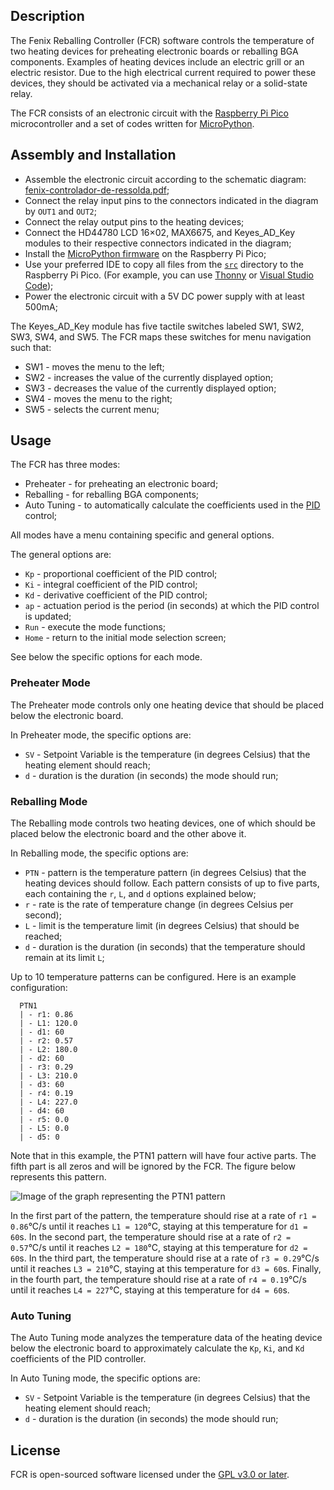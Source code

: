## Description

The Fenix Reballing Controller (FCR) software controls the temperature of two heating devices for preheating electronic boards or reballing BGA components. Examples of heating devices include an electric grill or an electric resistor. Due to the high electrical current required to power these devices, they should be activated via a mechanical relay or a solid-state relay.

The FCR consists of an electronic circuit with the [Raspberry Pi Pico](https://projects.raspberrypi.org/en/projects/getting-started-with-the-pico) microcontroller and a set of codes written for [MicroPython](https://www.micropython.org/).

## Assembly and Installation

  - Assemble the electronic circuit according to the schematic diagram: [fenix-controlador-de-ressolda.pdf](https://github.com/lcmaquino/fcr/tree/main/pcb/fenix-controlador-de-ressolda.pdf);
  - Connect the relay input pins to the connectors indicated in the diagram by `OUT1` and `OUT2`;
  - Connect the relay output pins to the heating devices;
  - Connect the HD44780 LCD 16×02, MAX6675, and Keyes_AD_Key modules to their respective connectors indicated in the diagram;
  - Install the [MicroPython firmware](https://projects.raspberrypi.org/en/projects/getting-started-with-the-pico/3) on the Raspberry Pi Pico;
  - Use your preferred IDE to copy all files from the [`src`](https://github.com/lcmaquino/fcr/tree/main/src) directory to the Raspberry Pi Pico. (For example, you can use [Thonny](https://thonny.org/) or [Visual Studio Code](https://code.visualstudio.com/));
  - Power the electronic circuit with a 5V DC power supply with at least 500mA;

  The Keyes_AD_Key module has five tactile switches labeled SW1, SW2, SW3, SW4, and SW5. The FCR maps these switches for menu navigation such that:

  - SW1 - moves the menu to the left;
  - SW2 - increases the value of the currently displayed option;
  - SW3 - decreases the value of the currently displayed option;
  - SW4 - moves the menu to the right;
  - SW5 - selects the current menu;

## Usage

  The FCR has three modes:
  - Preheater - for preheating an electronic board;
  - Reballing - for reballing BGA components;
  - Auto Tuning - to automatically calculate the coefficients used in the [PID](https://en.wikipedia.org/wiki/Proportional-integral-derivative_controller) control;

  All modes have a menu containing specific and general options.

  The general options are:
  - `Kp` - proportional coefficient of the PID control;
  - `Ki` - integral coefficient of the PID control;
  - `Kd` - derivative coefficient of the PID control;
  - `ap` - actuation period is the period (in seconds) at which the PID control is updated;
  - `Run` - execute the mode functions;
  - `Home` - return to the initial mode selection screen;

  See below the specific options for each mode.

### Preheater Mode

  The Preheater mode controls only one heating device that should be placed below the electronic board.

  In Preheater mode, the specific options are:
  - `SV` - Setpoint Variable is the temperature (in degrees Celsius) that the heating element should reach;
  - `d` - duration is the duration (in seconds) the mode should run;

### Reballing Mode

  The Reballing mode controls two heating devices, one of which should be placed below the electronic board and the other above it.

  In Reballing mode, the specific options are:
  - `PTN` - pattern is the temperature pattern (in degrees Celsius) that the heating devices should follow. Each pattern consists of up to five parts, each containing the `r`, `L`, and `d` options explained below;
  - `r` - rate is the rate of temperature change (in degrees Celsius per second);
  - `L` - limit is the temperature limit (in degrees Celsius) that should be reached;
  - `d` - duration is the duration (in seconds) that the temperature should remain at its limit `L`;

  Up to 10 temperature patterns can be configured. Here is an example configuration:
```
  PTN1
  | - r1: 0.86
  | - L1: 120.0
  | - d1: 60
  | - r2: 0.57
  | - L2: 180.0
  | - d2: 60
  | - r3: 0.29
  | - L3: 210.0
  | - d3: 60
  | - r4: 0.19
  | - L4: 227.0
  | - d4: 60
  | - r5: 0.0
  | - L5: 0.0
  | - d5: 0
```

  Note that in this example, the PTN1 pattern will have four active parts. The fifth part is all zeros and will be ignored by the FCR. The figure below represents this pattern.

  ![Image of the graph representing the PTN1 pattern](https://github.com/lcmaquino/fcr/tree/main/assets/plot_ptn1.svg)

  In the first part of the pattern, the temperature should rise at a rate of `r1 = 0.86`°C/s until it reaches `L1 = 120`°C, staying at this temperature for `d1 = 60`s. In the second part, the temperature should rise at a rate of `r2 = 0.57`°C/s until it reaches `L2 = 180`°C, staying at this temperature for `d2 = 60`s. In the third part, the temperature should rise at a rate of `r3 = 0.29`°C/s until it reaches `L3 = 210`°C, staying at this temperature for `d3 = 60`s. Finally, in the fourth part, the temperature should rise at a rate of `r4 = 0.19`°C/s until it reaches `L4 = 227`°C, staying at this temperature for `d4 = 60`s.

### Auto Tuning

  The Auto Tuning mode analyzes the temperature data of the heating device below the electronic board to approximately calculate the `Kp`, `Ki`, and `Kd` coefficients of the PID controller.

  In Auto Tuning mode, the specific options are:
  - `SV` - Setpoint Variable is the temperature (in degrees Celsius) that the heating element should reach;
  - `d` - duration is the duration (in seconds) the mode should run;

## License

FCR is open-sourced software licensed under the [GPL v3.0 or later](https://github.com/lcmaquino/ccolab/blob/main/LICENSE).

